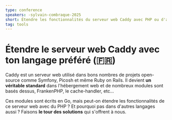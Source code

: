 ```yaml
---
type: conference
speakers: -sylvain-combraque-2025
short: Étendre les fonctionnalités du serveur web Caddy avec PHP ou d'autres langages.
tag: tools
---
```


# Étendre le serveur web Caddy avec ton langage préféré (🇫🇷)

Caddy est un serveur web utilisé dans bons nombres de projets open-source comme Symfony, Picosh et même Ruby on Rails. Il devient **un véritable standard** dans l'hébergement web et de nombreux modules sont basés dessus, FrankenPHP, le cache-handler, etc... 

Ces modules sont écrits en Go, mais peut-on étendre les fonctionnalités de ce serveur web avec du PHP&nbsp;? Et pourquoi pas dans d'autres langages aussi&nbsp;? Faisons **le tour des solutions** qui s'offrent à nous.

